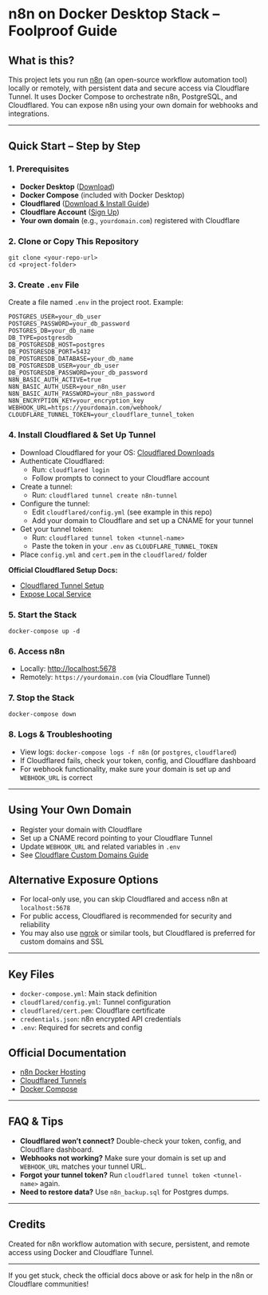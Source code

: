 # n8n on Docker Desktop Stack – Foolproof Guide

## What is this?
This project lets you run [n8n](https://n8n.io/) (an open-source workflow automation tool) locally or remotely, with persistent data and secure access via Cloudflare Tunnel. It uses Docker Compose to orchestrate n8n, PostgreSQL, and Cloudflared. You can expose n8n using your own domain for webhooks and integrations.

---

## Quick Start – Step by Step

### 1. Prerequisites
- **Docker Desktop** ([Download](https://www.docker.com/products/docker-desktop/))
- **Docker Compose** (included with Docker Desktop)
- **Cloudflared** ([Download & Install Guide](https://developers.cloudflare.com/cloudflare-one/connections/connect-apps/install-and-setup/installation/))
- **Cloudflare Account** ([Sign Up](https://dash.cloudflare.com/sign-up))
- **Your own domain** (e.g., `yourdomain.com`) registered with Cloudflare

### 2. Clone or Copy This Repository
```
git clone <your-repo-url>
cd <project-folder>
```

### 3. Create `.env` File
Create a file named `.env` in the project root. Example:
```
POSTGRES_USER=your_db_user
POSTGRES_PASSWORD=your_db_password
POSTGRES_DB=your_db_name
DB_TYPE=postgresdb
DB_POSTGRESDB_HOST=postgres
DB_POSTGRESDB_PORT=5432
DB_POSTGRESDB_DATABASE=your_db_name
DB_POSTGRESDB_USER=your_db_user
DB_POSTGRESDB_PASSWORD=your_db_password
N8N_BASIC_AUTH_ACTIVE=true
N8N_BASIC_AUTH_USER=your_n8n_user
N8N_BASIC_AUTH_PASSWORD=your_n8n_password
N8N_ENCRYPTION_KEY=your_encryption_key
WEBHOOK_URL=https://yourdomain.com/webhook/
CLOUDFLARE_TUNNEL_TOKEN=your_cloudflare_tunnel_token
```

### 4. Install Cloudflared & Set Up Tunnel
- Download Cloudflared for your OS: [Cloudflared Downloads](https://developers.cloudflare.com/cloudflare-one/connections/connect-apps/install-and-setup/installation/)
- Authenticate Cloudflared:
  - Run: `cloudflared login`
  - Follow prompts to connect to your Cloudflare account
- Create a tunnel:
  - Run: `cloudflared tunnel create n8n-tunnel`
- Configure the tunnel:
  - Edit `cloudflared/config.yml` (see example in this repo)
  - Add your domain to Cloudflare and set up a CNAME for your tunnel
- Get your tunnel token:
  - Run: `cloudflared tunnel token <tunnel-name>`
  - Paste the token in your `.env` as `CLOUDFLARE_TUNNEL_TOKEN`
- Place `config.yml` and `cert.pem` in the `cloudflared/` folder

**Official Cloudflared Setup Docs:**
- [Cloudflared Tunnel Setup](https://developers.cloudflare.com/cloudflare-one/connections/connect-apps/create-tunnel/)
- [Expose Local Service](https://developers.cloudflare.com/cloudflare-one/connections/connect-apps/routing-to-tunnel/)

### 5. Start the Stack
```
docker-compose up -d
```

### 6. Access n8n
- Locally: [http://localhost:5678](http://localhost:5678)
- Remotely: `https://yourdomain.com` (via Cloudflare Tunnel)

### 7. Stop the Stack
```
docker-compose down
```

### 8. Logs & Troubleshooting
- View logs: `docker-compose logs -f n8n` (or `postgres`, `cloudflared`)
- If Cloudflared fails, check your token, config, and Cloudflare dashboard
- For webhook functionality, make sure your domain is set up and `WEBHOOK_URL` is correct

---

## Using Your Own Domain
- Register your domain with Cloudflare
- Set up a CNAME record pointing to your Cloudflare Tunnel
- Update `WEBHOOK_URL` and related variables in `.env`
- See [Cloudflare Custom Domains Guide](https://developers.cloudflare.com/cloudflare-one/connections/connect-apps/routing-to-tunnel/dns/)

## Alternative Exposure Options
- For local-only use, you can skip Cloudflared and access n8n at `localhost:5678`
- For public access, Cloudflared is recommended for security and reliability
- You may also use [ngrok](https://ngrok.com/) or similar tools, but Cloudflared is preferred for custom domains and SSL

---

## Key Files
- `docker-compose.yml`: Main stack definition
- `cloudflared/config.yml`: Tunnel configuration
- `cloudflared/cert.pem`: Cloudflare certificate
- `credentials.json`: n8n encrypted API credentials
- `.env`: Required for secrets and config

## Official Documentation
- [n8n Docker Hosting](https://docs.n8n.io/hosting/docker/)
- [Cloudflared Tunnels](https://developers.cloudflare.com/cloudflare-one/connections/connect-apps/)
- [Docker Compose](https://docs.docker.com/compose/)

---

## FAQ & Tips
- **Cloudflared won’t connect?** Double-check your token, config, and Cloudflare dashboard.
- **Webhooks not working?** Make sure your domain is set up and `WEBHOOK_URL` matches your tunnel URL.
- **Forgot your tunnel token?** Run `cloudflared tunnel token <tunnel-name>` again.
- **Need to restore data?** Use `n8n_backup.sql` for Postgres dumps.

---

## Credits
Created for n8n workflow automation with secure, persistent, and remote access using Docker and Cloudflare Tunnel.

---

If you get stuck, check the official docs above or ask for help in the n8n or Cloudflare communities!
